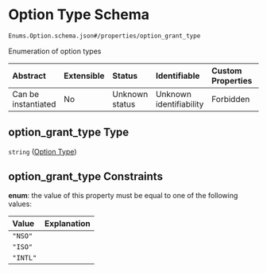 # Option Type Schema

```txt
Enums.Option.schema.json#/properties/option_grant_type
```

Enumeration of option types

| Abstract            | Extensible | Status         | Identifiable            | Custom Properties | Additional Properties | Access Restrictions | Defined In                                                                                   |
| :------------------ | :--------- | :------------- | :---------------------- | :---------------- | :-------------------- | :------------------ | :------------------------------------------------------------------------------------------- |
| Can be instantiated | No         | Unknown status | Unknown identifiability | Forbidden         | Allowed               | none                | [PlanSecurities.schema.json\*](../objects/PlanSecurities.schema.json "open original schema") |

## option_grant_type Type

`string` ([Option Type](plansecurities-properties-option-type.md))

## option_grant_type Constraints

**enum**: the value of this property must be equal to one of the following values:

| Value    | Explanation |
| :------- | :---------- |
| `"NSO"`  |             |
| `"ISO"`  |             |
| `"INTL"` |             |
